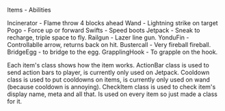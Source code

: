 Items - Abilities

 Incinerator -  Flame throw 4 blocks ahead
 Wand - Lightning strike on target
 Pogo - Force up or forward
 Swifts - Speed boots 
 Jetpack - Sneak to recharge, triple space to fly. 
 Railgun - Lazer line gun.
 YonduFin - Controllablle arrow, returns back on hit.
 Bustercall - Very fireball fireball.
 BridgeEgg - to bridge to the egg.
 GrapplingHook - To grapple on the hook.
 
 
Each item's class shows how the item works.
ActionBar class is used to send action bars to player, is currently only used on Jetpack.
Cooldown class is used to put cooldowns on items, is currently only used on wand (because cooldown is annoying).
CheckItem class is used to check item's display name, meta and all that. Is used on every item so just made a class for it.
